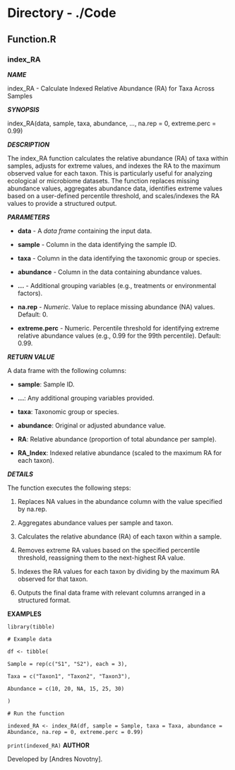 # Directory - ./Code

## Function.R

### index_RA

***NAME***

index_RA - Calculate Indexed Relative Abundance (RA) for Taxa Across Samples

***SYNOPSIS***

index_RA(data, sample, taxa, abundance, ..., na.rep = 0, extreme.perc = 0.99)

***DESCRIPTION***

The index_RA function calculates the relative abundance (RA) of taxa within samples, adjusts for extreme values, and indexes the RA to the maximum observed value for each taxon. This is particularly useful for analyzing ecological or microbiome datasets. The function replaces missing abundance values, aggregates abundance data, identifies extreme values based on a user-defined percentile threshold, and scales/indexes the RA values to provide a structured output.

***PARAMETERS***

-   **data** - A *data frame* containing the input data.

-   **sample** - Column in the data identifying the sample ID.

-   **taxa** - Column in the data identifying the taxonomic group or species.

-   **abundance** - Column in the data containing abundance values.

-   **...** - Additional grouping variables (e.g., treatments or environmental factors).

-   **na.rep** - *Numeric*. Value to replace missing abundance (NA) values. Default: 0.

-   **extreme.perc** - Numeric. Percentile threshold for identifying extreme relative abundance values (e.g., 0.99 for the 99th percentile). Default: 0.99.

***RETURN VALUE***

A data frame with the following columns:

-   **sample**: Sample ID.

-   **...**: Any additional grouping variables provided.

-   **taxa**: Taxonomic group or species.

-   **abundance**: Original or adjusted abundance value.

-   **RA**: Relative abundance (proportion of total abundance per sample).

-   **RA_Index**: Indexed relative abundance (scaled to the maximum RA for each taxon).

***DETAILS***

The function executes the following steps:

1.  Replaces NA values in the abundance column with the value specified by na.rep.

2.  Aggregates abundance values per sample and taxon.

3.  Calculates the relative abundance (RA) of each taxon within a sample.

4.  Removes extreme RA values based on the specified percentile threshold, reassigning them to the next-highest RA value.

5.  Indexes the RA values for each taxon by dividing by the maximum RA observed for that taxon.

6.  Outputs the final data frame with relevant columns arranged in a structured format.

**EXAMPLES**

`library(tibble)`

`# Example data`

`df <- tibble(`

`Sample = rep(c("S1", "S2"), each = 3),`

`Taxa = c("Taxon1", "Taxon2", "Taxon3"),`

`Abundance = c(10, 20, NA, 15, 25, 30)`

`)`

`# Run the function`

`indexed_RA <- index_RA(df, sample = Sample, taxa = Taxa, abundance = Abundance, na.rep = 0, extreme.perc = 0.99)`

`print(indexed_RA)`
**AUTHOR**

Developed by [Andres Novotny].
